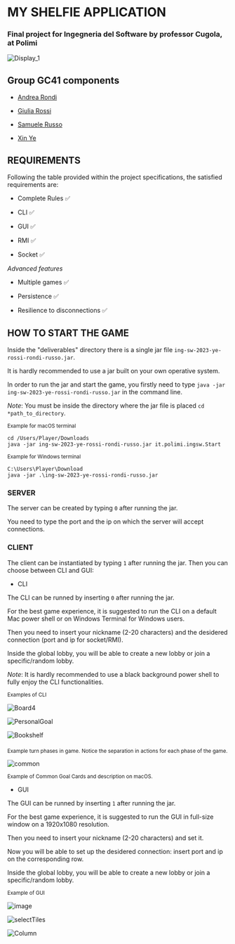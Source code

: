 # MY SHELFIE APPLICATION

### Final project for Ingegneria del Software by professor Cugola, at Polimi

![Display_1](https://github.com/yexin01/ing-sw-2023-ye-rossi-rondi-russo/assets/126525735/e7d79104-8706-4850-84dc-f98e4fe96e7a)


## Group GC41 components

- [Andrea Rondi](https://github.com/andrearondi)

- [Giulia Rossi](https://github.com/GiuliaRossi2)

- [Samuele Russo](https://github.com/SamRusso01)

- [Xin Ye](https://github.com/yexin01)

## REQUIREMENTS

Following the table provided within the project specifications, the satisfied requirements are:

- Complete Rules ✅

- CLI ✅

- GUI ✅

- RMI ✅

- Socket ✅

*Advanced features*

- Multiple games ✅

- Persistence ✅

- Resilience to disconnections ✅

## HOW TO START THE GAME
Inside the "deliverables" directory there is a single jar file `ing-sw-2023-ye-rossi-rondi-russo.jar`. 

It is hardly recommended to use a jar built on your own operative system.

In order to run the jar and start the game, you firstly need to type `java -jar ing-sw-2023-ye-rossi-rondi-russo.jar` in the command line.

*Note*: You must be inside the directory where the jar file is placed `cd *path_to_directory`.

<sub>Example for macOS terminal</sub>
```
cd /Users/Player/Downloads
java -jar ing-sw-2023-ye-rossi-rondi-russo.jar it.polimi.ingsw.Start
```

<sub>Example for Windows terminal</sub>
```
C:\Users\Player\Download
java -jar .\ing-sw-2023-ye-rossi-rondi-russo.jar
```

### SERVER
The server can be created by typing `0` after running the jar. 

You need to type the port and the ip on which the server will accept connections.

### CLIENT
The client can be instantiated by typing `1` after running the jar. Then you can choose between CLI and GUI:

- CLI

The CLI can be runned by inserting `0` after running the jar. 

For the best game experience, it is suggested to run the CLI on a default Mac power shell or on Windows Terminal for Windows users.

Then you need to insert your nickname (2-20 characters) and the desidered connection (port and ip for socket/RMI).

Inside the global lobby, you will be able to create a new lobby or join a specific/random lobby.

*Note*: It is hardly recommended to use a black background power shell to fully enjoy the CLI functionalities.

<sub>Examples of CLI</sub>

![Board4](https://github.com/yexin01/ing-sw-2023-ye-rossi-rondi-russo/assets/126389691/39193de6-3098-47d3-a7d0-b4aa411ae65b)

![PersonalGoal](https://github.com/yexin01/ing-sw-2023-ye-rossi-rondi-russo/assets/126389691/82baee79-5b92-4a91-934b-43878e3f4848)

![Bookshelf](https://github.com/yexin01/ing-sw-2023-ye-rossi-rondi-russo/assets/126389691/62fcfef3-951b-4261-8dfc-c6f7bf7da2d4)



<sub>Example turn phases in game.</sub>
<sub>Notice the separation in actions for each phase of the game.</sub>


![common](https://github.com/yexin01/ing-sw-2023-ye-rossi-rondi-russo/assets/126525735/95d2074f-8905-45f9-aadb-19a0761e00c0)

<sub>Example of Common Goal Cards and description on macOS.</sub>


- GUI

The GUI can be runned by inserting `1` after running the jar.

For the best game experience, it is suggested to run the GUI in full-size window on a 1920x1080 resolution.

Then you need to insert your nickname (2-20 characters) and set it.

Now you will be able to set up the desidered connection: insert port and ip on the corresponding row.

Inside the global lobby, you will be able to create a new lobby or join a specific/random lobby.

<sub>Example of GUI</sub>

![image](https://github.com/yexin01/ing-sw-2023-ye-rossi-rondi-russo/assets/126389691/a4eeb347-d5ee-4b09-a5a3-5d5139d19d4d)

![selectTiles](https://github.com/yexin01/ing-sw-2023-ye-rossi-rondi-russo/assets/126389691/47e5b734-1bf3-4937-8e9e-853224792c97)

![Column](https://github.com/yexin01/ing-sw-2023-ye-rossi-rondi-russo/assets/126389691/cc7b4a27-e484-4f36-b72c-3c1f0a0b08c7)



